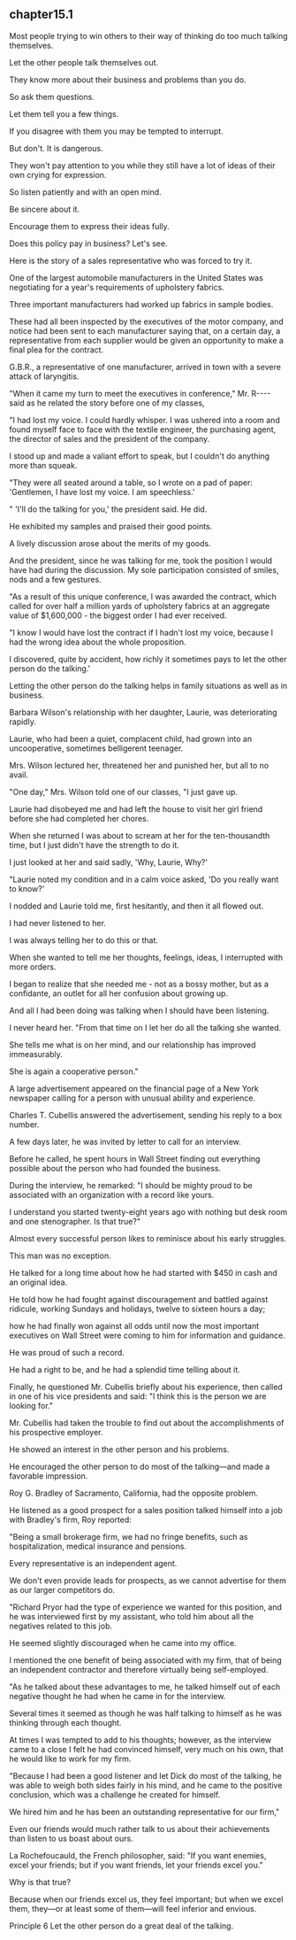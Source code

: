 
chapter15.1
---
Most people trying to win others to their way of thinking do too much talking themselves.

Let the other people talk themselves out.

They know more about their business and problems than you do.

So ask them questions.

Let them tell you a few things.

If you disagree with them you may be tempted to interrupt.

But don't. It is dangerous.

They won't pay attention to you while they still have a lot of ideas of their own crying for expression.

So listen patiently and with an open mind.

Be sincere about it.

Encourage them to express their ideas fully.

Does this policy pay in business? Let's see.

Here is the story of a sales representative who was forced to try it.

One of the largest automobile manufacturers in the United States was negotiating for a year's requirements of upholstery fabrics.

Three important manufacturers had worked up fabrics in sample bodies.

These had all been inspected by the executives of the motor company, and notice had been sent to each manufacturer saying that, on a certain day, a representative from each supplier would be given an opportunity to make a final plea for the contract.

G.B.R., a representative of one manufacturer, arrived in town with a severe attack of laryngitis.

"When it came my turn to meet the executives in conference," Mr. R---- said as he related the story before one of my classes,

"I had lost my voice. I could hardly whisper. I was ushered into a room and found myself face to face with the textile engineer, the purchasing agent, the director of sales and the president of the company.

I stood up and made a valiant effort to speak, but I couldn't do anything more than squeak.

"They were all seated around a table, so I wrote on a pad of paper: 'Gentlemen, I have lost my voice. I am speechless.'

" 'I'll do the talking for you,' the president said. He did.

He exhibited my samples and praised their good points.

A lively discussion arose about the merits of my goods.

And the president, since he was talking for me, took the position I would have had during the discussion. My sole participation consisted of smiles, nods and a few gestures.

"As a result of this unique conference, I was awarded the contract, which called for over half a million yards of upholstery fabrics at an aggregate value of $1,600,000 - the biggest order I had ever received.

"I know I would have lost the contract if I hadn't lost my voice, because I had the wrong idea about the whole proposition.

I discovered, quite by accident, how richly it sometimes pays to let the other person do the talking.'

Letting the other person do the talking helps in family situations as well as in business.

Barbara Wilson's relationship with her daughter, Laurie, was deteriorating rapidly.

Laurie, who had been a quiet, complacent child, had grown into an uncooperative, sometimes belligerent teenager.

Mrs. Wilson lectured her, threatened her and punished her, but all to no avail.

"One day," Mrs. Wilson told one of our classes, "I just gave up.

Laurie had disobeyed me and had left the house to visit her girl friend before she had completed her chores.

When she returned I was about to scream at her for the ten-thousandth time, but I just didn't have the strength to do it.

I just looked at her and said sadly, 'Why, Laurie, Why?'

"Laurie noted my condition and in a calm voice asked, 'Do you really want to know?'

I nodded and Laurie told me, first hesitantly, and then it all flowed out.

I had never listened to her.

I was always telling her to do this or that.

When she wanted to tell me her thoughts, feelings, ideas, I interrupted with more orders.

I began to realize that she needed me - not as a bossy mother, but as a confidante, an outlet for all her confusion about growing up.

And all I had been doing was talking when I should have been listening.

I never heard her. "From that time on I let her do all the talking she wanted.

She tells me what is on her mind, and our relationship has improved immeasurably.

She is again a cooperative person."

A large advertisement appeared on the financial page of a New York newspaper calling for a person with unusual ability and experience.

Charles T. Cubellis answered the advertisement, sending his reply to a box number.

A few days later, he was invited by letter to call for an interview.

Before he called, he spent hours in Wall Street finding out everything possible about the person who had founded the business.

During the interview, he remarked: "I should be mighty proud to be associated with an organization with a record like yours.

I understand you started twenty-eight years ago with nothing but desk room and one stenographer. Is that true?"

Almost every successful person likes to reminisce about his early struggles.

This man was no exception.

He talked for a long time about how he had started with $450 in cash and an original idea.

He told how he had fought against discouragement and battled against ridicule, working Sundays and holidays, twelve to sixteen hours a day;

how he had finally won against all odds until now the most important executives on Wall Street were coming to him for information and guidance.

He was proud of such a record.

He had a right to be, and he had a splendid time telling about it.

Finally, he questioned Mr. Cubellis briefly about his experience, then called in one of his vice presidents and said: "I think this is the person we are looking for."

Mr. Cubellis had taken the trouble to find out about the accomplishments of his prospective employer.

He showed an interest in the other person and his problems.

He encouraged the other person to do most of the talking—and made a favorable impression.

Roy G. Bradley of Sacramento, California, had the opposite problem.

He listened as a good prospect for a sales position talked himself into a job with Bradley's firm, Roy reported:

"Being a small brokerage firm, we had no fringe benefits, such as hospitalization, medical insurance and pensions.

Every representative is an independent agent.

We don't even provide leads for prospects, as we cannot advertise for them as our larger competitors do.

"Richard Pryor had the type of experience we wanted for this position, and he was interviewed first by my assistant, who told him about all the negatives related to this job.

He seemed slightly discouraged when he came into my office.

I mentioned the one benefit of being associated with my firm, that of being an independent contractor and therefore virtually being self-employed.

"As he talked about these advantages to me, he talked himself out of each negative thought he had when he came in for the interview.

Several times it seemed as though he was half talking to himself as he was thinking through each thought.

At times I was tempted to add to his thoughts; however, as the interview came to a close I felt he had convinced himself, very much on his own, that he would like to work for my firm.

"Because I had been a good listener and let Dick do most of the talking, he was able to weigh both sides fairly in his mind, and he came to the positive conclusion, which was a challenge he created for himself.

We hired him and he has been an outstanding representative for our firm,"

Even our friends would much rather talk to us about their achievements than listen to us boast about ours.

La Rochefoucauld, the French philosopher, said: "If you want enemies, excel your friends; but if you want friends, let your friends excel you."

Why is that true?

Because when our friends excel us, they feel important; but when we excel them, they—or at least some of them—will feel inferior and envious.

Principle 6 Let the other person do a great deal of the talking.